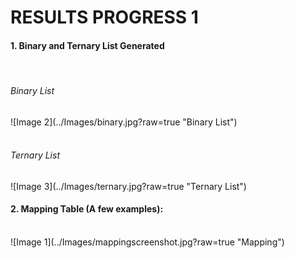 # RESULTS PROGRESS 1

<h4> 1. Binary and Ternary List Generated </h4>
<br/>
<h6> Binary List </h6>
![Image 2](../Images/binary.jpg?raw=true "Binary List")
<br/><br/>
<h6> Ternary List </h6>
![Image 3](../Images/ternary.jpg?raw=true "Ternary List")
<h4> 2. Mapping Table (A few examples): </h4><br/>
![Image 1](../Images/mappingscreenshot.jpg?raw=true "Mapping")